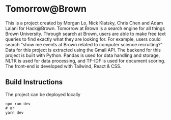 # Tomorrow@Brown
This is a project created by Morgan Lo, Nick Klatsky, Chris Chen and Adam Lalani for Hack@Brown. Tomorrow at Brown is a search engine for all things Brown University. Through search at Brown, users are able to make free text queries to find exactly what they are looking for. For example, users could search "show me events at Brown related to computer science recruiting?" Data for this project is extracted using the Gmail API. The backend for this project is built with Python. Pandas is used for data handling and storage, NLTK is used for data processing, and TF-IDF is used for document scoring. The front-end is developed with Tailwind, React & CSS. 

## Build Instructions 
The project can be deployed locally
```
npm run dev
# or
yarn dev
```
